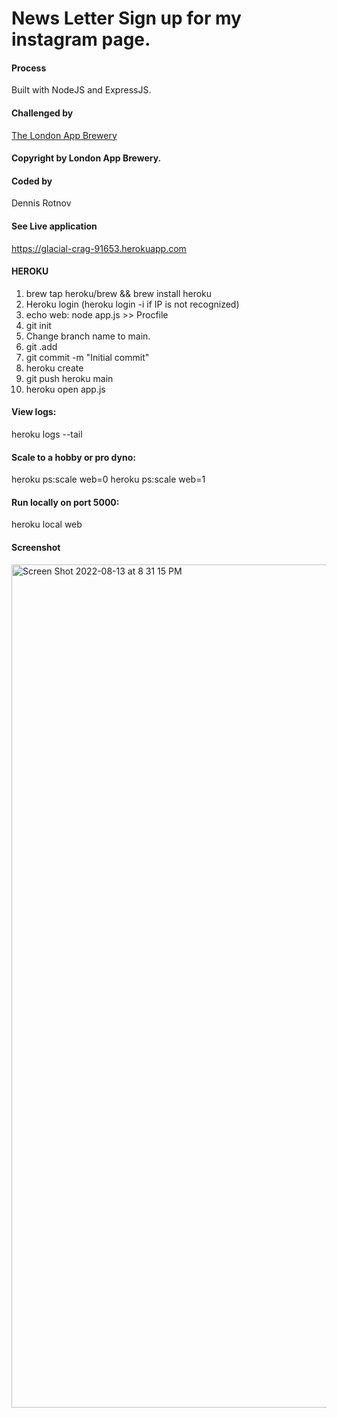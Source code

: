 # News Letter Sign up for my instagram page.

#### Process
Built with NodeJS and ExpressJS. 

#### Challenged by 
[The London App Brewery](https://www.appbrewery.co)

#### Copyright by London App Brewery.

#### Coded by 
Dennis Rotnov
#### See Live application 
https://glacial-crag-91653.herokuapp.com

#### HEROKU
1. brew tap heroku/brew && brew install heroku
2. Heroku login (heroku login -i  if IP is not recognized)
3. echo web: node app.js >> Procfile
4. git init
5. Change branch name to main.
6. git .add 
7. git commit -m "Initial commit"
8. heroku create
9. git push heroku main
10. heroku open app.js

#### View logs: 
heroku logs --tail
#### Scale to a hobby or pro dyno: 
heroku ps:scale web=0 
heroku ps:scale web=1
#### Run locally on port 5000: 
heroku local web

#### Screenshot
<img width="1349" alt="Screen Shot 2022-08-13 at 8 31 15 PM" src="https://user-images.githubusercontent.com/86169204/184517738-22e236f8-d131-43e9-99c3-7f0d9e41126a.png">
